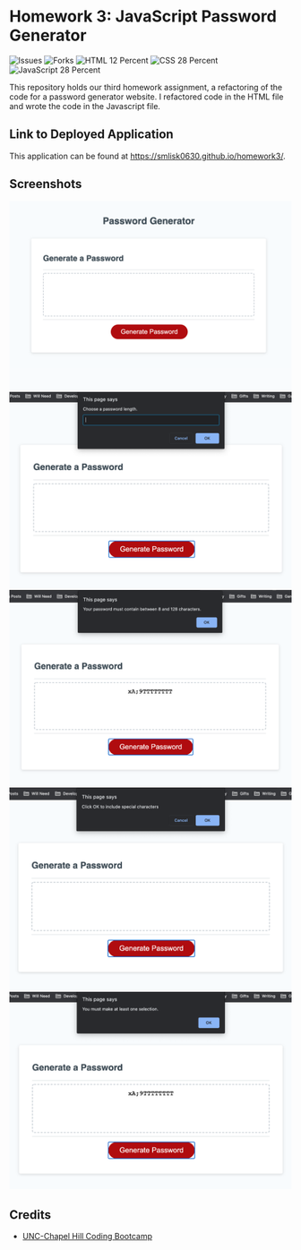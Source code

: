 # Homework 3: JavaScript Password Generator
![Issues](https://img.shields.io/github/issues/smlisk0630/homework3)
![Forks](https://img.shields.io/github/forks/smlisk0630/homework3)
![HTML 12 Percent](https://img.shields.io/badge/html-12%25-purple)
![CSS 28 Percent](https://img.shields.io/badge/css-28%25-blue)
![JavaScript 28 Percent](https://img.shields.io/badge/javascript-60%25-yellow)

This repository holds our third homework assignment, a refactoring of the code for a password generator website. I refactored code in the HTML file and wrote the code in the Javascript file.

## Link to Deployed Application
This application can be found at https://smlisk0630.github.io/homework3/.

## Screenshots
![Password Generator](assets/Password%20Generator.png)
![Password Length Prompt](assets/Password%20Length%20Prompt.png)
![Password Length Requirement Prompt](assets/Password%20Length%20Requirement%20Prompt.png)
![Special Characters Prompt](assets/Special%20Characters%20Prompt.png)
![Must Make Selection Prompt](assets/Must%20Make%20Selection%20Prompt.png)

## Credits

- [UNC-Chapel Hill Coding Bootcamp](https://bootcamp.unc.edu/)

